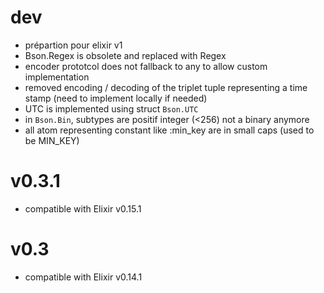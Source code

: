 # dev
* prépartion pour elixir v1
* Bson.Regex is obsolete and replaced with Regex
* encoder prototcol does not fallback to any to allow custom implementation
* removed encoding / decoding of the triplet tuple representing a time stamp (need to implement locally if needed)
* UTC is implemented using struct `Bson.UTC`
* in `Bson.Bin`, subtypes are positif integer (<256) not a binary anymore
* all atom representing constant like :min_key are in small caps (used to be MIN_KEY)
# v0.3.1
* compatible with Elixir v0.15.1
# v0.3
* compatible with Elixir v0.14.1
